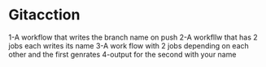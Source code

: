 # Gitacction


1-A workflow that writes the branch name on push 
2-A workfllw that has 2 jobs each writes its name
3-A work flow with 2 jobs depending on each other and the first genrates 4-output for the second with your name

